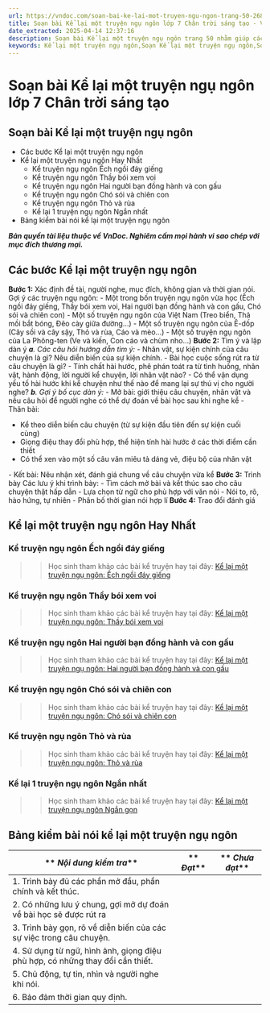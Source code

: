 ```yaml
---
url: https://vndoc.com/soan-bai-ke-lai-mot-truyen-ngu-ngon-trang-50-268151
title: Soạn bài Kể lại một truyện ngụ ngôn lớp 7 Chân trời sáng tạo - VnDoc.com
date_extracted: 2025-04-14 12:37:16
description: Soạn bài Kể lại một truyện ngụ ngôn trang 50 nhằm giúp các em HS đạt kết quả tốt trong quá trình làm bài tập và học tập môn Ngữ văn lớp 7 sách Chân trời sáng tạo.
keywords: Kể lại một truyện ngụ ngôn,Soạn Kể lại một truyện ngụ ngôn,Soạn văn 7 Kể lại một truyện ngụ ngôn,Soạn Ngữ văn 7 Kể lại một truyện ngụ ngôn,Soạn bài Kể lại một truyện ngụ ngôn lớp 7,Soạn Kể lại một truyện ngụ ngôn lớp 7,Soạn văn Kể lại một truyện ngụ ngôn,Kể lại một truyện ngụ ngôn trang 50,Soạn bài Kể lại một truyện ngụ ngôn trang 50,ngữ văn 7 chân trời sáng tạo,soạn văn 7,ngữ văn 7,văn 7,soan van 7,soạn văn lớp 7,ngữ văn lớp 7,ngữ văn 7 tập 1,soạn ngữ văn 7
---
```


# Soạn bài Kể lại một truyện ngụ ngôn lớp 7 Chân trời sáng tạo
## **Soạn bài Kể lại một truyện ngụ ngôn**
  * Các bước Kể lại một truyện ngụ ngôn
  * Kể lại một truyện ngụ ngôn Hay Nhất 
    * Kể truyện ngụ ngôn Ếch ngồi đáy giếng
    * Kể truyện ngụ ngôn Thầy bói xem voi
    * Kể truyện ngụ ngôn Hai người bạn đồng hành và con gấu
    * Kể truyện ngụ ngôn Chó sói và chiên con
    * Kể truyện ngụ ngôn Thỏ và rùa
    * Kể lại 1 truyện ngụ ngôn Ngắn nhất
  * Bảng kiểm bài nói kể lại một truyện ngụ ngôn

 _**Bản quyền tài liệu thuộc về VnDoc. Nghiêm cấm mọi hành vi sao chép với mục đích thương mại.**_
## **Các bước Kể lại một truyện ngụ ngôn**
**Bước 1:** Xác định đề tài, người nghe, mục đích, không gian và thời gian nói.
Gợi ý các truyện ngụ ngôn:
\- Một trong bốn truyện ngụ ngôn vừa học \(Ếch ngồi đáy giếng, Thầy bói xem voi, Hai người bạn đồng hành và con gấu, Chó sói và chiên con\)
\- Một số truyện ngụ ngôn của Việt Nam \(Treo biển, Thả mồi bắt bóng, Đẽo cày giữa đường...\)
\- Một số truyện ngụ ngôn của Ê-dốp \(Cây sồi và cây sậy, Thỏ và rùa, Cáo và mèo...\)
\- Một số truyện ngụ ngôn của La Phông-ten \(Ve và kiến, Con cáo và chùm nho...\)
**Bước 2:** Tìm ý và lập dàn ý
 _**a**. Các câu hỏi hướng dẫn tìm ý:_
\- Nhân vật, sự kiện chính của câu chuyện là gì? Nêu diễn biến của sự kiện chính.
\- Bài học cuộc sống rút ra từ câu chuyện là gì?
\- Tính chất hài hước, phê phán toát ra từ tình huống, nhân vật, hành động, lời người kể chuyện, lời nhân vật nào?
\- Có thể vận dụng yếu tố hài hước khi kể chuyện như thế nào để mang lại sự thú vị cho người nghe?
_**b**. Gợi ý bố cục dàn ý:_
\- Mở bài: giới thiệu câu chuyện, nhân vật và nêu câu hỏi để người nghe có thể dự đoán về bài học sau khi nghe kể
\- Thân bài:
  * Kể theo diễn biến câu chuyện \(từ sự kiện đầu tiên đến sự kiện cuối cùng\)
  * Giọng điệu thay đổi phù hợp, thể hiện tính hài hước ở các thời điểm cần thiết
  * Có thể xen vào một số câu văn miêu tả dáng vẻ, điệu bộ của nhân vật

\- Kết bài: Nêu nhận xét, đánh giá chung về câu chuyện vừa kể
**Bước 3:** Trình bày
Các lưu ý khi trình bày:
\- Tìm cách mở bài và kết thúc sao cho câu chuyện thật hấp dẫn
\- Lựa chọn từ ngữ cho phù hợp với văn nói
\- Nói to, rõ, hào hứng, tự nhiên
\- Phân bố thời gian nói hợp lí
**Bước 4:** Trao đổi đánh giá
## **Kể lại một truyện ngụ ngôn Hay Nhất**
### **Kể truyện ngụ ngôn Ếch ngồi đáy giếng**
>> Học sinh tham khảo các bài kể truyện hay tại đây: [Kể lại một truyện ngụ ngôn: Ếch ngồi đáy giếng](<https://vndoc.com/ke-lai-mot-truyen-ngu-ngon-ech-ngoi-day-gieng-277491>)
### **Kể truyện ngụ ngôn Thầy bói xem voi**
>> Học sinh tham khảo các bài kể truyện hay tại đây: [Kể lại một truyện ngụ ngôn: Thầy bói xem voi](<https://vndoc.com/ke-lai-mot-truyen-ngu-ngon-thay-boi-xem-voi-277493>)
### **Kể truyện ngụ ngôn Hai người bạn đồng hành và con gấu**
>> Học sinh tham khảo các bài kể truyện hay tại đây: [Kể lại một truyện ngụ ngôn: Hai người bạn đồng hành và con gấu](<https://vndoc.com/ke-lai-mot-truyen-ngu-ngon-hai-nguoi-ban-dong-hanh-va-con-gau-277494>)
### **Kể truyện ngụ ngôn Chó sói và chiên con**
>> Học sinh tham khảo các bài kể truyện hay tại đây: [Kể lại một truyện ngụ ngôn: Chó sói và chiên con](<https://vndoc.com/ke-lai-mot-truyen-ngu-ngon-cho-soi-va-chien-con-277496>)
### **Kể truyện ngụ ngôn Thỏ và rùa**
>> Học sinh tham khảo các bài kể truyện hay tại đây: [Kể lại một truyện ngụ ngôn: Thỏ và rùa](<https://vndoc.com/ke-lai-mot-truyen-ngu-ngon-tho-va-rua-277497>)
### **Kể lại 1 truyện ngụ ngôn Ngắn nhất**
>> Học sinh tham khảo các bài kể truyện hay tại đây: [Kể lại một truyện ngụ ngôn Ngắn gọn](<https://vndoc.com/ke-lai-mot-truyen-ngu-ngon-ngan-gon-277489>)
## **Bảng kiểm bài nói kể lại một truyện ngụ ngôn**
** _Nội dung kiểm tra_**| ** _Đạt_**| ** _Chưa đạt_**  
---|---|---  
1\. Trình bày đủ các phần mở đầu, phần chính và kết thúc.| |   
2\. Có những lưu ý chung, gợi mở dự đoán về bài học sẽ được rút ra| |   
3\. Trình bày gọn, rõ về diễn biến của các sự việc trong câu chuyện.| |   
4\. Sử dụng từ ngữ, hình ảnh, giọng điệu phù hợp, có những thay đổi cần thiết.| |   
5\. Chủ động, tự tin, nhìn và người nghe khi nói.| |   
6\. Bảo đảm thời gian quy định.| | 
